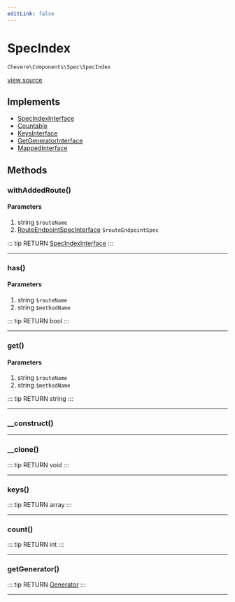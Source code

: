 ```yaml
---
editLink: false
---
```


# SpecIndex

`Chevere\Components\Spec\SpecIndex`

[view source](https://github.com/chevere/chevere/blob/master/src/Chevere/Components/Spec/SpecIndex.php)

## Implements

- [SpecIndexInterface](../../Interfaces/Spec/SpecIndexInterface.md)
- [Countable](https://www.php.net/manual/class.countable)
- [KeysInterface](../../Interfaces/DataStructure/KeysInterface.md)
- [GetGeneratorInterface](../../Interfaces/DataStructure/GetGeneratorInterface.md)
- [MappedInterface](../../Interfaces/DataStructure/MappedInterface.md)

## Methods

### withAddedRoute()

#### Parameters

1. string `$routeName`
2. [RouteEndpointSpecInterface](../../Interfaces/Spec/Specs/RouteEndpointSpecInterface.md) `$routeEndpointSpec`

::: tip RETURN
[SpecIndexInterface](../../Interfaces/Spec/SpecIndexInterface.md)
:::

---

### has()

#### Parameters

1. string `$routeName`
2. string `$methodName`

::: tip RETURN
bool
:::

---

### get()

#### Parameters

1. string `$routeName`
2. string `$methodName`

::: tip RETURN
string
:::

---

### __construct()

---

### __clone()

::: tip RETURN
void
:::

---

### keys()

::: tip RETURN
array
:::

---

### count()

::: tip RETURN
int
:::

---

### getGenerator()

::: tip RETURN
[Generator](https://www.php.net/manual/class.generator)
:::

---
